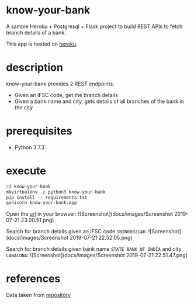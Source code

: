 # know-your-bank
A sample Heroku + Postgresql + Flask project to build REST APIs to fetch branch details of a bank.

This app is hosted on [heroku](https://know-your-bank.herokuapp.com).

# description

know-your-bank provides 2 REST endpoints.

- Given an IFSC code, get the branch details
- Given a bank name and city, gets details of all branches of the bank in the city

# prerequisites
- Python 3.7.3  

# execute
```bash
cd know-your-bank
mkvirtualenv -p python3 know-your-bank
pip install -r requirements.txt  
gunicorn know-your-bank:app
```

Open the [url](http://127.0.0.1:8000) in your browser:
![Screenshot](docs/images/Screenshot 2019-07-21 23.00.51.png)

Search for branch details given an IFSC code `SBIN0002146`:
![Screenshot](docs/images/Screenshot 2019-07-21 22.52.05.png)

Search for branch details given bank name `STATE BANK OF INDIA` and city `CANACONA`:
![Screenshot](docs/images/Screenshot 2019-07-21 22.51.47.png)

# references
Data taken from [repository](https://github.com/snarayanank2/indian_banks)

